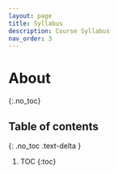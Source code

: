 ```yaml
---
layout: page
title: Syllabus
description: Course Syllabus
nav_order: 3
---
```



# About
{:.no_toc}

## Table of contents
{: .no_toc .text-delta }

1. TOC
{:toc}